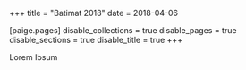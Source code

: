 +++
title = "Batimat 2018"
date = 2018-04-06

[paige.pages]
disable_collections = true
disable_pages = true
disable_sections = true
disable_title = true
+++

Lorem Ibsum
